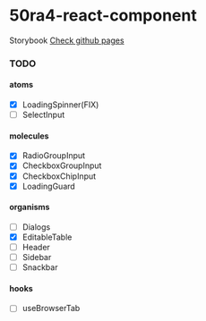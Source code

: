 # 50ra4-react-component

Storybook [Check github pages](https://shigarashi1.github.io/50ra4-react-component/)

### TODO
#### atoms
- [x] LoadingSpinner(FIX)
- [ ] SelectInput

#### molecules
- [x] RadioGroupInput
- [x] CheckboxGroupInput
- [x] CheckboxChipInput
- [x] LoadingGuard

#### organisms
- [ ] Dialogs
- [x] EditableTable
- [ ] Header
- [ ] Sidebar
- [ ] Snackbar

#### hooks
- [ ] useBrowserTab